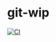 # git-wip

[![CI](https://github.com/carhartl/git-wip/actions/workflows/ci.yml/badge.svg)](https://github.com/carhartl/git-wip/actions/workflows/ci.yml)
